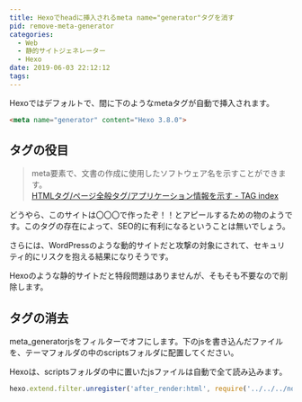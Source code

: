 ```yaml
---
title: Hexoでheadに挿入されるmeta name="generator"タグを消す
pid: remove-meta-generator
categories:
  - Web
  - 静的サイトジェネレーター
  - Hexo
date: 2019-06-03 22:12:12
tags:
---
```


Hexoではデフォルトで、<head>間に下のようなmetaタグが自動で挿入されます。

```html
<meta name="generator" content="Hexo 3.8.0">
```


## タグの役目

> meta要素で、文書の作成に使用したソフトウェア名を示すことができます。  
> [HTMLタグ/ページ全般タグ/アプリケーション情報を示す - TAG index](https://www.tagindex.com/html_tag/page/meta_generator.html)


どうやら、このサイトは〇〇〇で作ったぞ！！とアピールするための物のようです。このタグの存在によって、SEO的に有利になるということは無いでしょう。

さらには、WordPressのような動的サイトだと攻撃の対象にされて、セキュリティ的にリスクを抱える結果になりそうです。

Hexoのような静的サイトだと特段問題はありませんが、そもそも不要なので削除します。

## タグの消去

meta_generatorjsをフィルターでオフにします。下のjsを書き込んだファイルを、テーマフォルダの中のscriptsフォルダに配置してください。

Hexoは、scriptsフォルダの中に置いたjsファイルは自動で全て読み込みます。

```javascript
hexo.extend.filter.unregister('after_render:html', require('../../../node_modules/hexo/lib/plugins/filter/meta_generator'));
```
